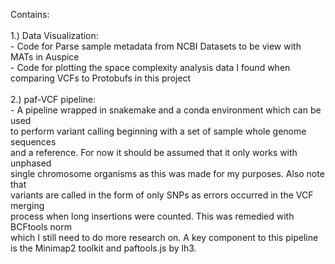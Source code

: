 Contains:<br>
<br>
1.) Data Visualization:<br>
    - Code for Parse sample metadata from NCBI Datasets to be view with MATs in Auspice<br>
    - Code for plotting the space complexity analysis data I found when comparing VCFs to Protobufs in this project<br><br>
2.) paf-VCF pipeline:<br>
    - A pipeline wrapped in snakemake and a conda environment which can be used<br>
    to perform variant calling beginning with a set of sample whole genome sequences<br>
    and a reference. For now it should be assumed that it only works with unphased <br>
    single chromosome organisms as this was made for my purposes. Also note that <br>
    variants are called in the form of only SNPs as errors occurred in the VCF merging<br>
    process when long insertions were counted. This was remedied with BCFtools norm<br>
    which I still need to do more research on. A key component to this pipeline <br>
    is the Minimap2 toolkit and paftools.js by lh3.<br>
